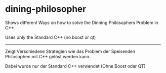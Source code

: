 # dining-philosopher
Shows different Ways on how to solve the Dinning Philosophers Problem in C++

Uses only the Standard C++ (no boost or qt)


----------------------------------------------------------------------------------------------------

Zeigt Verschiedene Strategien wie das Problem der Speisenden Philosophen mit C++ gelöst werden kann.

Dabei wurde nur der Standard C++ verwendet (Ohne Boost oder QT)


